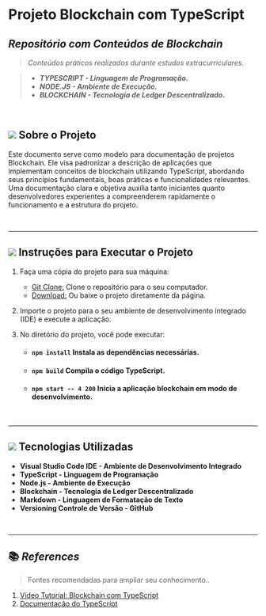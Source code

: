 # Projeto Blockchain com TypeScript

## _Repositório com Conteúdos de Blockchain_

> _Conteúdos práticos realizados durante estudos extracurriculares._

> - **_TYPESCRIPT - Linguagem de Programação._**
> - **_NODE.JS - Ambiente de Execução._**
> - **_BLOCKCHAIN - Tecnologia de Ledger Descentralizado._**

<br>

## ![](icon/icon_conceito.png) Sobre o Projeto

Este documento serve como modelo para documentação de projetos Blockchain.
Ele visa padronizar a descrição de aplicações que implementam conceitos de blockchain utilizando TypeScript, abordando seus princípios fundamentais, boas práticas e funcionalidades relevantes.
Uma documentação clara e objetiva auxilia tanto iniciantes quanto desenvolvedores experientes a compreenderem rapidamente o funcionamento e a estrutura do projeto.

<br>

---

## ![](icon/instrucoes.png) Instruções para Executar o Projeto

1. Faça uma cópia do projeto para sua máquina:
    - [Git Clone:](https://github.com/RSupwpyFX/blockchain-feb-08-2025) Clone o repositório para o seu computador.
    - [Download:](https://github.com/RSupwpyFX/blockchain-feb-08-2025/archive/refs/heads/main.zip) Ou baixe o projeto diretamente da página.

2. Importe o projeto para o seu ambiente de desenvolvimento integrado (IDE) e execute a aplicação.

3. No diretório do projeto, você pode executar:
    - #### `npm install` Instala as dependências necessárias.
    - #### `npm build` Compila o código TypeScript.
    - #### `npm start -- 4 200` Inicia a aplicação blockchain em modo de desenvolvimento.

<br>

---

## ![](icon/configuracoes.png) Tecnologias Utilizadas

- **Visual Studio Code  IDE - Ambiente de Desenvolvimento Integrado**
- **TypeScript - Linguagem de Programação**
- **Node.js - Ambiente de Execução**
- **Blockchain - Tecnologia de Ledger Descentralizado**
- **Markdown - Linguagem de Formatação de Texto**
- **Versioning  Controle de Versão - GitHub**

<br>

---

## 📚 _References_

> Fontes recomendadas para ampliar seu conhecimento..

1. [Vídeo Tutorial: Blockchain com TypeScript](https://www.youtube.com/watch?v=ztQEaQ06GYs)
2. [Documentação do TypeScript](https://www.w3schools.com/typescript/)
